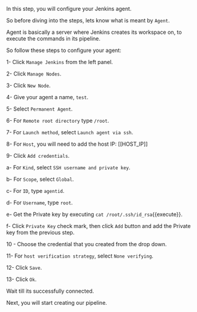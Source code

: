 In this step, you will configure your Jenkins agent.

So before diving into the steps, lets know what is meant by `Agent`.

Agent is basically a server where Jenkins creates its workspace on, to execute the commands in its pipeline.


So follow these steps to configure your agent:

1- Click `Manage Jenkins` from the left panel.

2- Click `Manage Nodes`.

3- Click `New Node`.

4- Give your agent a name, `test`.

5- Select `Permanent Agent`.

6- For `Remote root directory` type `/root`.

7- For `Launch method`, select `Launch agent via ssh`.

8- For `Host`, you will need to add the host IP:
[[HOST_IP]] 

9- Click `Add credentials`.

a- For `Kind`, select `SSH username and private key`.

b- For `Scope`, select `Global`.

c- For `ID`, type `agentid`.

d- For `Username`, type `root`.

e- Get the Private key by executing `cat /root/.ssh/id_rsa`{{execute}}.

f- Click `Private Key` check mark, then click `Add` button and add the Private key from the previous step.

10 - Choose the credential that you created from the drop down.

11- For `host verification strategy`, select `None verifying`.

12- Click `Save`.

13- Click `Ok`.

Wait till its successfully connected.

Next, you will start creating our pipeline.
